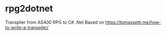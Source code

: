 # rpg2dotnet
Transpiler from AS400 RPG to C# .Net
Based on https://tomassetti.me/how-to-write-a-transpiler/
